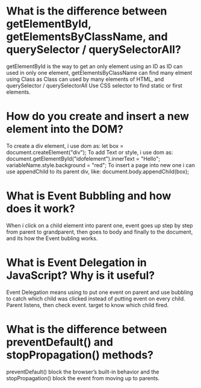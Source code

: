 # What is the difference between getElementById, getElementsByClassName, and querySelector / querySelectorAll?
getElementById is the way to get an only element using an ID as ID can used in only one element, getElementsByClassName can find many elment using Class as Class can  used by many elements of HTML, and querySelector / querySelectorAll  Use CSS selector to find static or first elements. 
# How do you create and insert a new element into the DOM?
To create a div element, i use dom as: let box = document.createElement("div"); 
To add Text or style, i use dom as: document.getElementById("idofelement").innerText = "Hello"; variableName.style.background = "red";
To insert a page into new one i can use appendChild to its parent div, like: document.body.appendChild(box);  
# What is Event Bubbling and how does it work?
When i click on a child element into parent one, event goes up step by step from parent to grandparent, then goes to body and finally to the document, and its how the Event bubling works.
# What is Event Delegation in JavaScript? Why is it useful?
Event Delegation means using to put one event on parent and use bubbling to catch which child was clicked instead of putting event on every child. Parent listens, then check event. target to know which child fired.
# What is the difference between preventDefault() and stopPropagation() methods?
preventDefault() block the browser’s built-in behavior and the stopPropagation() block the event from moving up to parents.
